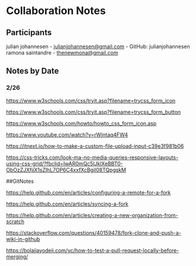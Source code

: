 # Collaboration Notes

## Participants
julian johannesen - julianjohannesen@gmail.com - GitHub: julianjohannesen
ramona saintandre - thenewmona@gmail.com


## Notes by Date

### 2/26
https://www.w3schools.com/css/tryit.asp?filename=trycss_form_icon

https://www.w3schools.com/css/tryit.asp?filename=trycss_form_button

https://www.w3schools.com/howto/howto_css_form_icon.asp

https://www.youtube.com/watch?v=rWjntaq4FW4

https://itnext.io/how-to-make-a-custom-file-upload-input-c39e3f981b06

https://css-tricks.com/look-ma-no-media-queries-responsive-layouts-using-css-grid/?fbclid=IwAR0mQc5lJklXeBBT0-ObOzZJXfjjX1sZlhL7OP6C4xxfXcBgil08TQpgskM

##GitNotes 

https://help.github.com/en/articles/configuring-a-remote-for-a-fork

https://help.github.com/en/articles/syncing-a-fork

https://help.github.com/en/articles/creating-a-new-organization-from-scratch

https://stackoverflow.com/questions/40159478/fork-clone-and-push-a-wiki-in-github

https://bolajiayodeji.com/vc/how-to-test-a-pull-request-locally-before-merging/
